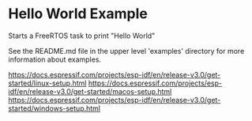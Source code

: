 # Hello World Example

Starts a FreeRTOS task to print "Hello World"

See the README.md file in the upper level 'examples' directory for more information about examples.

https://docs.espressif.com/projects/esp-idf/en/release-v3.0/get-started/linux-setup.html
https://docs.espressif.com/projects/esp-idf/en/release-v3.0/get-started/macos-setup.html
https://docs.espressif.com/projects/esp-idf/en/release-v3.0/get-started/windows-setup.html
